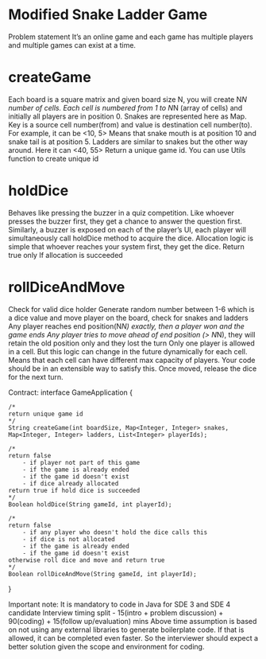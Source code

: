 # Modified Snake Ladder Game
Problem statement
It’s an online game and each game has multiple players and multiple games can exist at a time.
# createGame
Each board is a square matrix and given board size N, you will create N*N number of cells. Each cell is numbered from 1 to N*N (array of cells) and initially all players are in position 0.
Snakes are represented here as Map. Key is a source cell number(from) and value is destination cell number(to). For example, it can be <10, 5> Means that snake mouth is at position 10 and snake tail is at position 5.
Ladders are similar to snakes but the other way around. Here it can <40, 55>
Return a unique game id. You can use Utils function to create unique id
# holdDice
Behaves like pressing the buzzer in a quiz competition. Like whoever presses the buzzer first, they get a chance to answer the question first. Similarly, a buzzer is exposed on each of the player’s UI, each player will simultaneously call holdDice method to acquire the dice. Allocation logic is simple that whoever reaches your system first, they get the dice.
Return true only If allocation is succeeded
# rollDiceAndMove
Check for valid dice holder
Generate random number between 1-6 which is a dice value and move player on the board, check for snakes and ladders
Any player reaches end position(N*N) exactly, then a player won and the game ends
Any player tries to move ahead of end position (> N*N), they will retain the old position only and they lost the turn
Only one player is allowed in a cell. But this logic can change in the future dynamically for each cell. Means that each cell can have different max capacity of players. Your code should be in an extensible way to satisfy this.
Once moved, release the dice for the next turn.

Contract:
interface GameApplication {
    
    /*
    return unique game id
    */
    String createGame(int boardSize, Map<Integer, Integer> snakes, Map<Integer, Integer> ladders, List<Integer> playerIds);
    
    /*
    return false
        - if player not part of this game
        - if the game is already ended
        - if the game id doesn't exist
        - if dice already allocated
    return true if hold dice is succeeded
    */
    Boolean holdDice(String gameId, int playerId);
    
    /*
    return false 
        - if any player who doesn't hold the dice calls this
        - if dice is not allocated
        - if the game is already ended
        - if the game id doesn't exist
    otherwise roll dice and move and return true
    */
    Boolean rollDiceAndMove(String gameId, int playerId);
}


Important note:
It is mandatory to code in Java for SDE 3 and SDE 4 candidate
Interview timing split - 15(intro + problem discussion) + 90(coding) + 15(follow up/evaluation) mins
Above time assumption is based on not using any external libraries to generate boilerplate code. If that is allowed, it can be completed even faster. So the interviewer should expect a better solution given the scope and environment for coding.
